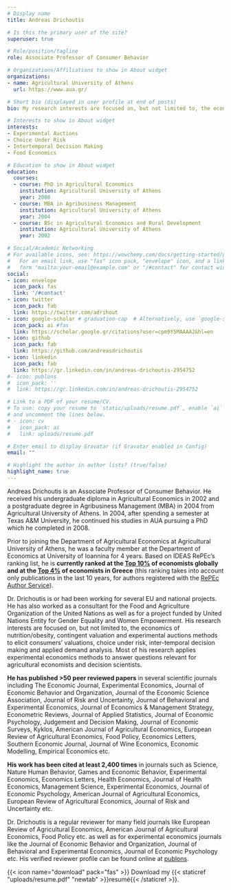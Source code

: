 ```yaml
---
# Display name
title: Andreas Drichoutis

# Is this the primary user of the site?
superuser: true

# Role/position/tagline
role: Associate Professor of Consumer Behavior

# Organizations/Affiliations to show in About widget
organizations:
- name: Agricultural University of Athens
  url: https://www.aua.gr/

# Short bio (displayed in user profile at end of posts)
bio: My research interests are focused on, but not limited to, the economics of nutrition/obesity, contingent valuation and experimental auctions methods to elicit consumers’ valuations, choice under risk, inter-temporal decision making and applied demand analysis. Most of my research applies experimental economics methods to answer questions relevant for agricultural economists and decision scientists.

# Interests to show in About widget
interests:
- Experimental Auctions
- Choice Under Risk 
- Intertemporal Decision Making
- Food Economics

# Education to show in About widget
education:
  courses:
  - course: PhD in Agricultural Economics
    institution: Agricultural University of Athens
    year: 2008
  - course: MBA in Agribusiness Management
    institution: Agricultural University of Athens
    year: 2004
  - course: BSc in Agricultural Economics and Rural Development
    institution: Agricultural University of Athens
    year: 2002

# Social/Academic Networking
# For available icons, see: https://wowchemy.com/docs/getting-started/page-builder/#icons
#   For an email link, use "fas" icon pack, "envelope" icon, and a link in the
#   form "mailto:your-email@example.com" or "/#contact" for contact widget.
social:
- icon: envelope
  icon_pack: fas
  link: '/#contact'
- icon: twitter
  icon_pack: fab
  link: https://twitter.com/adrihout
- icon: google-scholar # graduation-cap  # Alternatively, use `google-scholar` icon from `ai` icon pack
  icon_pack: ai #fas
  link: https://scholar.google.gr/citations?user=cpm9YSMAAAAJ&hl=en
- icon: github
  icon_pack: fab
  link: https://github.com/andreasdrichoutis
- icon: linkedin
  icon_pack: fab
  link: https://gr.linkedin.com/in/andreas-drichoutis-2954752
#- icon: publons
#  icon_pack: ''
#  link: https://gr.linkedin.com/in/andreas-drichoutis-2954752  

# Link to a PDF of your resume/CV.
# To use: copy your resume to `static/uploads/resume.pdf`, enable `ai` icons in `params.toml`, 
# and uncomment the lines below.
# - icon: cv
#   icon_pack: ai
#   link: uploads/resume.pdf

# Enter email to display Gravatar (if Gravatar enabled in Config)
email: ""

# Highlight the author in author lists? (true/false)
highlight_name: true
---
```


Andreas Drichoutis is an Associate Professor of Consumer Behavior. He received his undergraduate diploma in Agricultural Economics in 2002 and a postgraduate degree in Agribusiness Management (MBA) in 2004 from Agricultural University of Athens. In 2004, after spending a semester at Texas A&M University, he continued his studies in AUA pursuing a PhD which he completed in 2008.

Prior to joining the Department of Agricultural Economics at Agricultural University of Athens, he was a faculty member at the Department of Economics at University of Ioannina for 4 years. Based on IDEAS RePEc’s ranking list, he is **currently ranked at the [Top 10%](https://ideas.repec.org/top/top.person.alldetail10.html) of economists globally  and at the [Top 4%](https://ideas.repec.org/top/top.greece.html#authors10) of economists in Greece** (this ranking takes into account only publications in the last 10 years, for authors registered with the [RePEc Author Service](http://authors.repec.org/)).

Dr. Drichoutis is or had been working for several EU and national projects. He has also worked as a consultant for the Food and Agriculture Organization of the United Nations as well as for a project funded by United Nations Entity for Gender Equality and Women Empowerment. His research interests are focused on, but not limited to, the economics of nutrition/obesity, contingent valuation and experimental auctions methods to elicit consumers’ valuations, choice under risk, inter-temporal decision making and applied demand analysis. Most of his research applies experimental economics methods to answer questions relevant for agricultural economists and decision scientists.

**He has published >50 peer reviewed papers** in several scientific journals including  The Economic Journal, Experimental Economics, Journal of Economic Behavior and Organization, Journal of the Economic Science Association, Journal of Risk and Uncertainty, Journal of Behavioral and Experimental Economics, Journal of Economics & Management Strategy, Econometric Reviews, Journal of Applied Statistics, Journal of Economic Psychology, Judgement and Decision Making, Journal of Economic Surveys, Kyklos, American Journal of Agricultural Economics, European Review of Agricultural Economics, Food Policy, Economics Letters, Southern Economic Journal, Journal of Wine Economics, Economic Modelling, Empirical Economics  etc.

**His work has been cited at least 2,400 times** in journals such as Science, Nature Human Behavior, Games and Economic Behavior, Experimental Economics, Economics Letters, Health Economics, Journal of Health Economics, Management Science, Experimental Economics, Journal of Economic Psychology, American Journal of Agricultural Economics, European Review of Agricultural Economics, Journal of Risk and Uncertainty etc.

Dr. Drichoutis is a regular reviewer for many field journals like European Review of Agricultural Economics, American Journal of Agricultural Economics, Food Policy etc. as well as for experimental economics journals like the Journal of Economic Behavior and Organization, Journal of Behavioral and Experimental Economics, Journal of Economic Psychology etc. His verified reviewer profile can be found online at [publons](https://publons.com/author/588377/andreas-drichoutis#profile).

{{< icon name="download" pack="fas" >}} Download my {{< staticref "uploads/resume.pdf" "newtab" >}}resumé{{< /staticref >}}.

